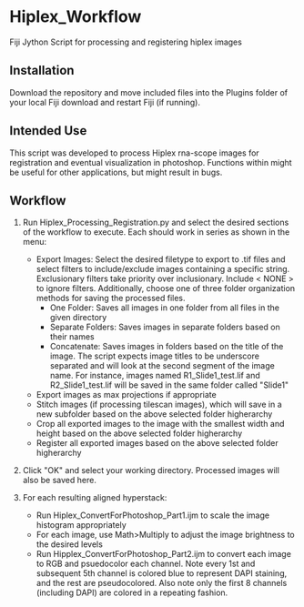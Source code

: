# Hiplex_Workflow
Fiji Jython Script for processing and registering hiplex images

## Installation
Download the repository and move included files into the Plugins folder of your local Fiji download and restart Fiji (if running).

## Intended Use
This script was developed to process Hiplex rna-scope images for registration and eventual visualization in photoshop. Functions within might be useful for other applications, but might result in bugs.

## Workflow
1. Run Hiplex_Processing_Registration.py and select the desired sections of the workflow to execute. Each should work in series as shown in the menu:
   * Export Images: Select the desired filetype to export to .tif files and select filters to include/exclude images containing a specific string. Exclusionary filters take           priority over inclusionary. Include < NONE > to ignore filters. Additionally, choose one of three folder organization methods for saving the processed files.
     * One Folder: Saves all images in one folder from all files in the given directory
     * Separate Folders: Saves images in separate folders based on their names
     * Concatenate: Saves images in folders based on the title of the image. The script expects image titles to be underscore separated and will look at the second segment of         the image name. For instance, images named R1_Slide1_test.lif and R2_Slide1_test.lif will be saved in the same folder called "Slide1"
    * Export images as max projections if appropriate
    * Stitch images (if processing tilescan images), which will save in a new subfolder based on the above selected folder higherarchy
    * Crop all exported images to the image with the smallest width and height based on the above selected folder higherarchy
    * Register all exported images based on the above selected folder higherarchy

2. Click "OK" and select your working directory. Processed images will also be saved here.
3. For each resulting aligned hyperstack:
   * Run Hiplex_ConvertForPhotoshop_Part1.ijm to scale the image histogram appropriately
   * For each image, use Math>Multiply to adjust the image brightness to the desired levels
   * Run Hipplex_ConvertForPhotoshop_Part2.ijm to convert each image to RGB and psuedocolor each channel. Note every 1st and subsequent 5th channel is colored blue to represent DAPI staining, and the rest are pseudocolored. Also note only the first 8 channels (including DAPI) are colored in a repeating fashion.
